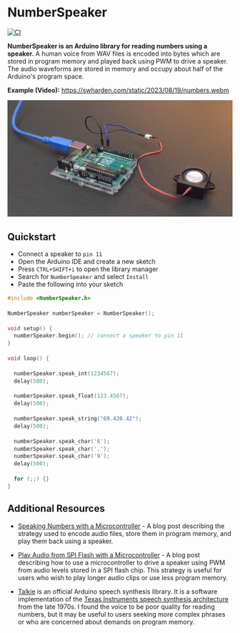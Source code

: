 # NumberSpeaker

[![CI](https://github.com/swharden/NumberSpeaker/actions/workflows/arduino.yaml/badge.svg)](https://github.com/swharden/NumberSpeaker/actions/workflows/arduino.yaml)

**NumberSpeaker is an Arduino library for reading numbers using a speaker.** A human voice from WAV files is encoded into bytes which are stored in program memory and played back using PWM to drive a speaker. The audio waveforms are stored in memory and occupy about half of the Arduino's program space.

**Example (Video):** https://swharden.com/static/2023/08/19/numbers.webm

![](dev/arduino-speaker.jpg)

## Quickstart
* Connect a speaker to `pin 11`
* Open the Arduino IDE and create a new sketch
* Press `CTRL+SHIFT+i` to open the library manager
* Search for `NumberSpeaker` and select `Install`
* Paste the following into your sketch

```cpp
#include <NumberSpeaker.h>

NumberSpeaker numberSpeaker = NumberSpeaker();

void setup() {
  numberSpeaker.begin(); // connect a speaker to pin 11
}

void loop() {

  numberSpeaker.speak_int(1234567);
  delay(500);

  numberSpeaker.speak_float(123.4567);
  delay(500);

  numberSpeaker.speak_string("69.420.42");
  delay(500);

  numberSpeaker.speak_char('6');
  numberSpeaker.speak_char('.');
  numberSpeaker.speak_char('9');
  delay(500);

  for (;;) {}
}
```

## Additional Resources

* [Speaking Numbers with a Microcontroller](https://swharden.com/blog/2023-08-19-speaking-microcontroller/) - A blog post describing the strategy used to encode audio files, store them in program memory, and play them back using a speaker.

* [Play Audio from SPI Flash with a Microcontroller](https://swharden.com/blog/2023-08-26-spi-flash-audio/) - A blog post describing how to use a microcontroller to drive a speaker using PWM from audio levels stored in a SPI flash chip. This strategy is useful for users who wish to play longer audio clips or use less program memory.

* [Talkie](https://www.arduino.cc/reference/en/libraries/talkie/) is an official Arduino speech synthesis library. It is a software implementation of the [Texas Instruments speech synthesis architecture](https://en.wikipedia.org/wiki/Texas_Instruments_LPC_Speech_Chips) from the late 1970s. I found the voice to be poor quality for reading numbers, but it may be useful to users seeking more complex phrases or who are concerned about demands on program memory.